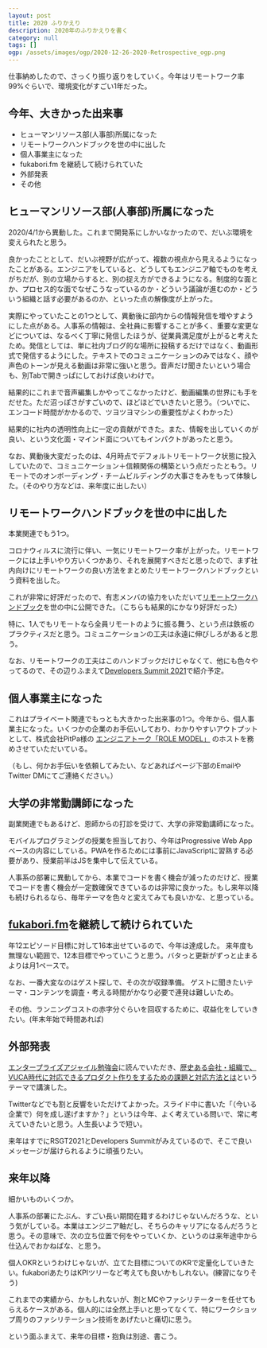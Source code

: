 ```yaml
---
layout: post
title: 2020 ふりかえり
description: 2020年のふりかえりを書く
category: null
tags: []
ogp: /assets/images/ogp/2020-12-26-2020-Retrospective_ogp.png
---
```


仕事納めしたので、さっくり振り返りをしていく。今年はリモートワーク率99%ぐらいで、環境変化がすごい1年だった。

## 今年、大きかった出来事

- ヒューマンリソース部(人事部)所属になった
- リモートワークハンドブックを世の中に出した
- 個人事業主になった
- fukabori.fm を継続して続けられていた
- 外部発表
- その他

## ヒューマンリソース部(人事部)所属になった

2020/4/1から異動した。これまで開発系にしかいなかったので、だいぶ環境を変えられたと思う。

良かったこととして、だいぶ視野が広がって、複数の視点から見えるようになったことがある。エンジニアをしていると、どうしてもエンジニア軸でものを考えがちだが、別の立場からすると、別の捉え方ができるようになる。制度的な面とか、プロセス的な面でなぜこうなっているのか・どういう議論が進むのか・どういう組織と話す必要があるのか、といった点の解像度が上がった。

実際にやっていたことの1つとして、異動後に部内からの情報発信を増やすようにした点がある。人事系の情報は、全社員に影響することが多く、重要な変更などについては、なるべく丁寧に発信したほうが、従業員満足度が上がると考えたため。発信としては、単に社内ブログ的な場所に投稿するだけではなく、動画形式で発信するようにした。テキストでのコミュニケーションのみではなく、顔や声色のトーンが見える動画は非常に強いと思う。音声だけ聞きたいという場合も、別Tabで開きっぱにしておけば良いわけで。

結果的にこれまで音声編集しかやってこなかったけど、動画編集の世界にも手をだせた。ただ沼っぽさがすごいので、ほどほどでいきたいと思う。（ついでに、エンコード時間がかかるので、ツヨツヨマシンの重要性がよくわかった）

結果的に社内の透明性向上に一定の貢献ができた。また、情報を出していくのが良い、という文化面・マインド面についてもインパクトがあったと思う。

なお、異動後大変だったのは、4月時点でデフォルトリモートワーク状態に投入していたので、コミュニケーション＋信頼関係の構築という点だったともう。リモートでのオンボーディング・チームビルディングの大事さをみをもって体験した。（そのやり方などは、来年度に出したい）

## リモートワークハンドブックを世の中に出した

本業関連でもう1つ。

コロナウィルスに流行に伴い、一気にリモートワーク率が上がった。リモートワークには上手いやり方いくつかあり、それを展開すべきだと思ったので、まず社内向けにリモートワークの良い方法をまとめたリモートワークハンドブックという資料を出した。

これが非常に好評だったので、有志メンバの協力をいただいて[リモートワークハンドブック](https://nttcom.github.io/remote-work-handbook/)を世の中に公開できた。（こちらも結果的にかなり好評だった）

特に、1人でもリモートなら全員リモートのように振る舞う、という点は鉄板のプラクティスだと思う。コミュニケーションの工夫は永遠に伸びしろがあると思う。

なお、リモートワークの工夫はこのハンドブックだけじゃなくて、他にも色々やってるので、その辺りふまえて[Developers Summit 2021](https://event.shoeisha.jp/devsumi/20210218/session/3043/)で紹介予定。

## 個人事業主になった

これはプライベート関連でもっとも大きかった出来事の1つ。今年から、個人事業主になった。いくつかの企業のお手伝いしており、わかりやすいアウトプットとして、株式会社PitPa様の [エンジニアトーク「ROLE MODEL」](https://pitpa.jp/playlist/JxtCyoZTDZ) のホストを務めさせていただいている。

（もし、何かお手伝いを依頼してみたい、などあればページ下部のEmailやTwitter DMにてご連絡ください。）

## 大学の非常勤講師になった

副業関連でもあるけど、恩師からの打診を受けて、大学の非常勤講師になった。

モバイルプログラミングの授業を担当しており、今年はProgressive Web Appベースの内容にしている。PWAを作るためには事前にJavaScriptに習熟する必要があり、授業前半はJSを集中して伝えている。

人事系の部署に異動してから、本業でコードを書く機会が減ったのだけど、授業でコードを書く機会が一定数確保できているのは非常に良かった。もし来年以降も続けられるなら、毎年テーマを色々と変えてみても良いかな、と思っている。

## [fukabori.fm](https://fukabori.fm/)を継続して続けられていた

年12エピソード目標に対して16本出せているので、今年は達成した。
来年度も無理ない範囲で、12本目標でやっていこうと思う。バタっと更新がずっと止まるよりは月1ペースで。

なお、一番大変なのはゲスト探しで、その次が収録準備。
ゲストに聞きたいテーマ・コンテンツを調査・考える時間がかなり必要で連発は難しいため。

その他、ランニングコストの赤字分ぐらいを回収するために、収益化をしていきたい。(年末年始で時間あれば)

## 外部発表

[エンタープライズアジャイル勉強会](https://easg.smartcore.jp/)に読んでいただき、[歴史ある会社・組織で、VUCA時代に対応できるプロダクト作りをするための課題と対応方法とは](https://speakerdeck.com/iwashi86/building-products-for-the-vuca-era-in-a-long-lasting-company)というテーマで講演した。

Twitterなどでも割と反響をいただけてよかった。スライド中に書いた「（今いる企業で）何を成し遂げますか？」というは今年、よく考えている問いで、常に考えていきたいと思う。人生長いようで短い。

来年はすでにRSGT2021とDevelopers Summitがみえているので、そこで良いメッセージが届けられるように頑張りたい。

## 来年以降

細かいものいくつか。

人事系の部署にたぶん、すごい長い期間在籍するわけじゃないんだろうな、という気がしている。本業はエンジニア軸だし、そちらのキャリアになるんだろうと思う。その意味で、次の立ち位置で何をやっていくか、というのは来年途中から仕込んでおかねばな、と思う。

個人OKRというわけじゃないが、立てた目標についてのKRで定量化していきたい。fukaboriあたりはKPIツリーなど考えても良いかもしれない。(練習になりそう)

これまでの実績から、かもしれないが、割とMCやファシリテーターを任せてもらえるケースがある。個人的には全然上手いと思ってなくて、特にワークショップ周りのファシリテーション技術をあげたいと痛切に思う。

という面ふまえて、来年の目標・抱負は別途、書こう。
